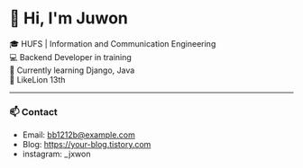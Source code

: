 # 👋 Hi, I'm Juwon

🎓 HUFS | Information and Communication Engineering  
💻 Backend Developer in training  
🚀 Currently learning Django, Java  
📌 LikeLion 13th

---

### 📫 Contact
- Email: bb1212b@example.com
- Blog: https://your-blog.tistory.com
- instagram: _jxwon
